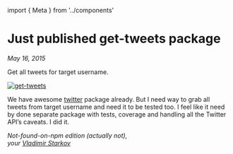 import { Meta } from '../components'

<Meta
  title="Just published get-tweets package"
  description="Get all tweets for target username."
/>

# Just published get-tweets package

_May 16, 2015_

Get all tweets for target username.

[![get-tweets](https://i.imgur.com/gWwMiHC.png)][tweets]

We have awesome [twitter][twtr] package already. But I need way to grab all
tweets from target username and need it to be tested too. I feel like it need
by done separate package with tests, coverage and handling all the
Twitter API’s caveats. I did it.

_Not-found-on-npm edition (actually not),  
your [Vladimir Starkov](https://iamstarkov.com)_

[twtr]: https://www.npmjs.com/package/twitter
[tweets]: https://www.npmjs.com/package/get-tweets
